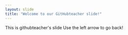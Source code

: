 ```yaml
---
layout: slide
title: "Welcome to our GitHubteacher slide!"
---
```

This is githubteacher's slide
Use the left arrow to go back!
